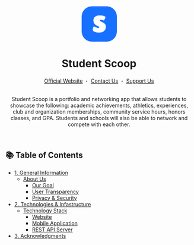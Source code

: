 <a name="readme-top"></a>

<br />

<div align="center">
	<a href="https://github.com/Student-Scoop">
  		<img src="../assets/logo.png" alt="Logo" width="95" height="95" />
	</a>
</div>

<div align="center">
	<h1>Student Scoop</h1>
	<a href="#">Official Website</a>
	・
    <a href="#">Contact Us</a>
	・
	<a href="#">Support Us</a>
</div>

<br>

<p align="center">
Student Scoop is a portfolio and networking app that allows students to showcase the following: academic achievements, athletics, experiences, club and organization memberships, community service hours, honors classes, and GPA. Students and schools will also be able to network and compete with each other.
</p>

<br>

## 📚 Table of Contents

<div id="user-content-toc">
  <ul>
    <li><a href="#">1. General Information</a>
      <ul>
        <li><a href="#">About Us</a>
          <ul>
            <li><a href="#">Our Goal</a></li>
            <li><a href="#">User Transparency</a></li>
            <li><a href="#">Privacy & Security</a></li>
          </ul>
        </li>
      </ul>
    </li>
	<li><a href="#">2. Technologies & Infastructure</a>
      <ul>
        <li><a href="#">Technology Stack</a>
          <ul>
		    <li><a href="#">Website</a></li>
            <li><a href="#">Mobile Application</a></li>
            <li><a href="#">REST API Server</a></li>
          </ul>
        </li>
      </ul>
    </li>
	<li><a href="#">3. Acknowledgments</a></li>
  </ul>
</div>
